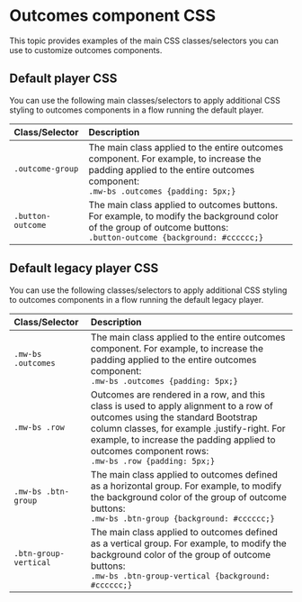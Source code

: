 # Outcomes component CSS 

<head>
  <meta name="guidename" content="Flow"/>
  <meta name="context" content="GUID-b9496dc5-cf62-4ebb-a126-a39e9fc9b878"/>
</head>


This topic provides examples of the main CSS classes/selectors you can use to customize outcomes components.

## Default player CSS 

You can use the following main classes/selectors to apply additional CSS styling to outcomes components in a flow running the default player.

|Class/Selector|Description|
|:-------------|:----------|
|`.outcome-group`|The main class applied to the entire outcomes component. For example, to increase the padding applied to the entire outcomes component:<br/>`.mw-bs .outcomes {padding: 5px;}`|
|`.button-outcome`|The main class applied to outcomes buttons. For example, to modify the background color of the group of outcome buttons:<br/>`.button-outcome {background: #cccccc;}`|

## Default legacy player CSS 

You can use the following classes/selectors to apply additional CSS styling to outcomes components in a flow running the default legacy player.

|Class/Selector|Description|
|:-------------|:----------|
|`.mw-bs .outcomes`|The main class applied to the entire outcomes component. For example, to increase the padding applied to the entire outcomes component:<br/>`.mw-bs .outcomes {padding: 5px;}`|
|`.mw-bs .row`|Outcomes are rendered in a row, and this class is used to apply alignment to a row of outcomes using the standard Bootstrap column classes, for example .justify-right. For example, to increase the padding applied to outcomes component rows:<br/>`.mw-bs .row {padding: 5px;}`|
|`.mw-bs .btn-group`|The main class applied to outcomes defined as a horizontal group. For example, to modify the background color of the group of outcome buttons:<br/>`.mw-bs .btn-group {background: #cccccc;}`|
|`.btn-group-vertical`|The main class applied to outcomes defined as a vertical group. For example, to modify the background color of the group of outcome buttons:<br/>`.mw-bs .btn-group-vertical {background: #cccccc;}`|